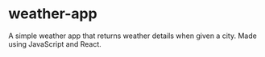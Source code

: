 # weather-app
 A simple weather app that returns weather details when given a city. Made using JavaScript and React.
